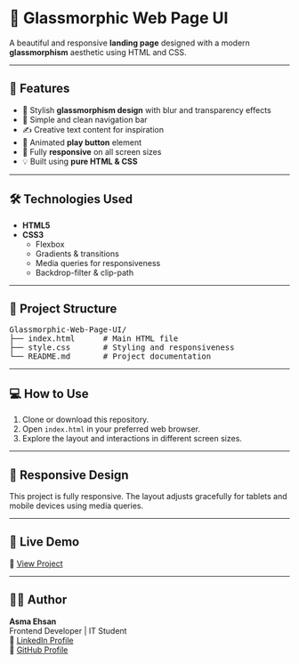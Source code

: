 # 🧊 Glassmorphic Web Page UI

A beautiful and responsive **landing page** designed with a modern **glassmorphism** aesthetic using HTML and CSS.

---

## 🌟 Features

- 🧪 Stylish **glassmorphism design** with blur and transparency effects  
- 🧭 Simple and clean navigation bar  
- ✍️ Creative text content for inspiration  
- 🔘 Animated **play button** element  
- 📱 Fully **responsive** on all screen sizes  
- 💡 Built using **pure HTML & CSS**

---

## 🛠️ Technologies Used

- **HTML5**  
- **CSS3**  
  - Flexbox  
  - Gradients & transitions  
  - Media queries for responsiveness  
  - Backdrop-filter & clip-path

---

## 📂 Project Structure

<pre>
Glassmorphic-Web-Page-UI/
├── index.html      # Main HTML file
├── style.css       # Styling and responsiveness
└── README.md       # Project documentation
</pre>

---

## 💻 How to Use

1. Clone or download this repository.
2. Open `index.html` in your preferred web browser.
3. Explore the layout and interactions in different screen sizes.

---

## 📱 Responsive Design

This project is fully responsive. The layout adjusts gracefully for tablets and mobile devices using media queries.

---

## 🚀 Live Demo

🔗 [View Project](https://asma-ehsan.github.io/Glassmorphic-Web-Page-UI/)

---

## 🙋‍♀️ Author

**Asma Ehsan**  
Frontend Developer | IT Student  
🔗 [LinkedIn Profile](https://www.linkedin.com/in/asma-ehsan-591418369)  
📁 [GitHub Profile](https://github.com/Asma-Ehsan)
